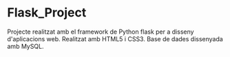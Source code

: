 # Flask_Project
Projecte realitzat amb el framework de Python flask per a disseny d'aplicacions web. Realitzat amb HTML5 i CSS3. Base de dades dissenyada amb MySQL.
